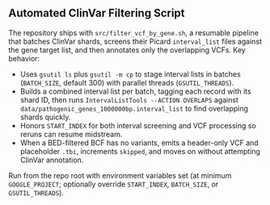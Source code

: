 
## Automated ClinVar Filtering Script

The repository ships with `src/filter_vcf_by_gene.sh`, a resumable pipeline that batches ClinVar shards, screens their Picard `interval_list` files against the gene target list, and then annotates only the overlapping VCFs. Key behavior:

- Uses `gsutil ls` plus `gsutil -m cp` to stage interval lists in batches (`BATCH_SIZE`, default 300) with parallel threads (`GSUTIL_THREADS`).
- Builds a combined interval list per batch, tagging each record with its shard ID, then runs `IntervalListTools --ACTION OVERLAPS` against `data/pathogenic_genes_1000000bp.interval_list` to find overlapping shards quickly.
- Honors `START_INDEX` for both interval screening and VCF processing so reruns can resume midstream.
- When a BED-filtered BCF has no variants, emits a header-only VCF and placeholder `.tbi`, increments `skipped`, and moves on without attempting ClinVar annotation.

Run from the repo root with environment variables set (at minimum `GOOGLE_PROJECT`; optionally override `START_INDEX`, `BATCH_SIZE`, or `GSUTIL_THREADS`).
